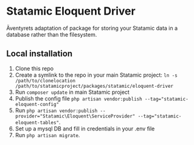 # Statamic Eloquent Driver

Äventyrets adaptation of package for storing your Statamic data in a database rather than the filesystem.

## Local installation

1. Clone this repo
2. Create a symlink to the repo in your main Statamic project: `ln -s /path/to/clonelocation /path/to/statamicproject/packages/statamic/eloquent-driver`
3. Run `composer update` in main Statamic project
4. Publish the config file `php artisan vendor:publish --tag="statamic-eloquent-config"`
5. Run `php artisan vendor:publish --provider="Statamic\Eloquent\ServiceProvider" --tag="statamic-eloquent-tables"`.
7. Set up a mysql DB and fill in credentials in your .env file
7. Run `php artisan migrate`.

